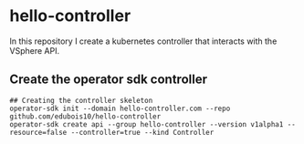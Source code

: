 # hello-controller
In this repository I create a kubernetes controller that interacts with the VSphere API.
## Create the operator sdk controller
```
## Creating the controller skeleton
operator-sdk init --domain hello-controller.com --repo github.com/edubois10/hello-controller
operator-sdk create api --group hello-controller --version v1alpha1 --resource=false --controller=true --kind Controller
```
